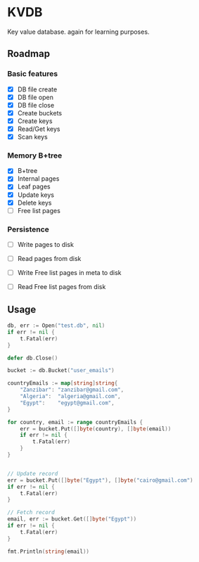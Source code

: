 # KVDB

Key value database. again for learning purposes.


## Roadmap

### Basic features
- [x] DB file create
- [x] DB file open
- [x] DB file close
- [x] Create buckets
- [x] Create keys
- [x] Read/Get keys
- [x] Scan keys

### Memory B+tree
- [x] B+tree
- [x] Internal pages
- [x] Leaf pages
- [x] Update keys
- [x] Delete keys
- [ ] Free list pages

### Persistence
- [ ] Write pages to disk
- [ ] Read pages from disk
- [ ] Write Free list pages in meta to disk
- [ ] Read Free list pages from disk


## Usage

```go
db, err := Open("test.db", nil)
if err != nil {
    t.Fatal(err)
}

defer db.Close()

bucket := db.Bucket("user_emails")

countryEmails := map[string]string{
    "Zanzibar": "zanzibar@gmail.com",
    "Algeria":  "algeria@gmail.com",
    "Egypt":    "egypt@gmail.com",
}

for country, email := range countryEmails {
    err = bucket.Put([]byte(country), []byte(email))
    if err != nil {
        t.Fatal(err)
    }
}


// Update record
err = bucket.Put([]byte("Egypt"), []byte("cairo@gmail.com")
if err != nil {
    t.Fatal(err)
}

// Fetch record
email, err := bucket.Get([]byte("Egypt"))
if err != nil {
    t.Fatal(err)
}

fmt.Println(string(email))
```